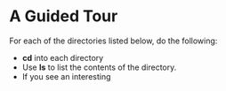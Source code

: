 # A Guided Tour
For each of the directories listed below, do the following:
- **cd** into each directory
- Use **ls** to list the contents of the directory.
- If you see an interesting 
<!--stackedit_data:
eyJoaXN0b3J5IjpbLTExMTg2NDQ0OTNdfQ==
-->